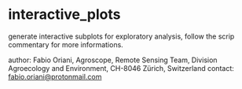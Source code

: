 # interactive_plots
generate interactive subplots for exploratory analysis, follow the scrip commentary for more informations.

author: Fabio Oriani, Agroscope, Remote Sensing Team, Division Agroecology and Environment, CH-8046 Zürich, Switzerland
contact: fabio.oriani@protonmail.com
